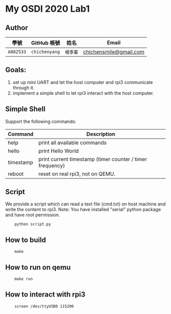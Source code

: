 # My OSDI 2020 Lab1

## Author

| 學號 | GitHub 帳號 | 姓名 | Email |
| --- | ----------- | --- | --- |
|`A082533`| `chichenyang` | `楊季蓁` | chichensmile@gmail.com |

## Goals:
1.  set up mini UART and let the host computer and rpi3 communicate through it.
2.  implement a simple shell to let rpi3 interact with the host computer. 

## Simple Shell
Support the following commands:

| Command | Description|
|---------|------------|
|help|print all available commands|
|hello|print Hello World|
|timestamp|print current timestamp (timer counter / timer frequency)|
|reboot| reset on real rpi3, not on QEMU.|

## Script
We provide a script which can read a text file (cmd.txt) on host machine and write the content to rpi3.
Note: You have installed "serial" python package and have root permission. 
```
    python script.py
```

## How to build
```
    make
```

## How to run on qemu
```
    make run
```

## How to interact with rpi3
```
    screen /dev/ttyUSB0 115200
```

